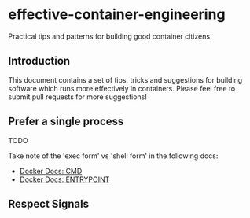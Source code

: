 # effective-container-engineering

Practical tips and patterns for building good container citizens

## Introduction

This document contains a set of tips, tricks and suggestions for building software which runs more effectively in containers. Please feel free to submit pull requests for more suggestions!

## Prefer a single process

TODO

Take note of the 'exec form' vs 'shell form' in the following docs:

- [Docker Docs: CMD](https://docs.docker.com/engine/reference/builder/#cmd)
- [Docker Docs: ENTRYPOINT](https://docs.docker.com/engine/reference/builder/#entrypoint)

## Respect Signals

